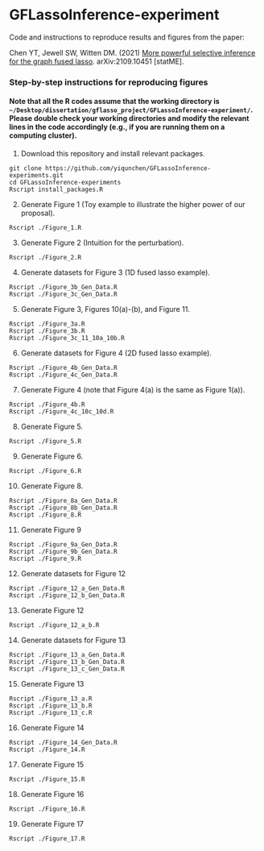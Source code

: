 # GFLassoInference-experiment
Code and instructions to reproduce results and figures from the paper: 

Chen YT, Jewell SW, Witten DM. (2021) [More powerful selective inference for the graph fused lasso](https://arxiv.org/abs/2109.10451). arXiv:2109.10451 [statME].


### Step-by-step instructions for reproducing figures
#### Note that all the R codes assume that the working directory is `~/Desktop/dissertation/gflasso_project/GFLassoInference-experiment/`. Please double check your working directories and modify the relevant lines in the code accordingly (e.g., if you are running them on a computing cluster).

1. Download this repository and install relevant packages.
```
git clone https://github.com/yiqunchen/GFLassoInference-experiments.git
cd GFLassoInference-experiments
Rscript install_packages.R
```
2. Generate Figure 1 (Toy example to illustrate the higher power of our proposal).
```
Rscript ./Figure_1.R
```
3. Generate Figure 2 (Intuition for the perturbation).
```
Rscript ./Figure_2.R
```
4. Generate datasets for Figure 3 (1D fused lasso example).
```
Rscript ./Figure_3b_Gen_Data.R 
Rscript ./Figure_3c_Gen_Data.R 
```

5. Generate Figure 3, Figures 10(a)-(b), and Figure 11.
```
Rscript ./Figure_3a.R 
Rscript ./Figure_3b.R 
Rscript ./Figure_3c_11_10a_10b.R 
```
6. Generate datasets for Figure 4 (2D fused lasso example).
```
Rscript ./Figure_4b_Gen_Data.R
Rscript ./Figure_4c_Gen_Data.R
```
7. Generate Figure 4 (note that Figure 4(a) is the same as Figure 1(a)).

```
Rscript ./Figure_4b.R
Rscript ./Figure_4c_10c_10d.R
```

8. Generate Figure 5.

```
Rscript ./Figure_5.R
```

9. Generate Figure 6.

```
Rscript ./Figure_6.R
```

10. Generate Figure 8.
```
Rscript ./Figure_8a_Gen_Data.R
Rscript ./Figure_8b_Gen_Data.R
Rscript ./Figure_8.R
```
11. Generate Figure 9
```
Rscript ./Figure_9a_Gen_Data.R
Rscript ./Figure_9b_Gen_Data.R
Rscript ./Figure_9.R
```

12. Generate datasets for Figure 12
```
Rscript ./Figure_12_a_Gen_Data.R
Rscript ./Figure_12_b_Gen_Data.R
```
13. Generate Figure 12
```
Rscript ./Figure_12_a_b.R
```
14. Generate datasets for Figure 13
```
Rscript ./Figure_13_a_Gen_Data.R
Rscript ./Figure_13_b_Gen_Data.R
Rscript ./Figure_13_c_Gen_Data.R
```
15. Generate Figure 13
```
Rscript ./Figure_13_a.R
Rscript ./Figure_13_b.R
Rscript ./Figure_13_c.R
```
16. Generate Figure 14
```
Rscript ./Figure_14_Gen_Data.R
Rscript ./Figure_14.R
```
17. Generate Figure 15
```
Rscript ./Figure_15.R
```

18. Generate Figure 16
```
Rscript ./Figure_16.R
```

19. Generate Figure 17
```
Rscript ./Figure_17.R
```




